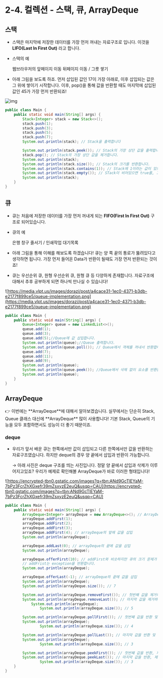 # 2-4. 컬렉션 - 스택, 큐, ArrayDeque



## 스택

- 스택은 마지막에 저장한 데이터를 가장 먼저 꺼내는 자료구조로 입니다. 이것을  **LIFO(Last In First Out)** 라고 합니다.



- 스택의 예

  웹브라우저의 앞페이지 이동 뒤페이지 이동 / 그릇 쌓기

- 아래 그림을 보도록 하죠. 먼저 삽입된 값인 17이 가장 아래로, 이후 삽입되는 값은 그 위에 쌓이기 시작합니다. 이후, pop()을 통해 값을 반환할 때도 마지막에 삽입된 값인 45가 가장 먼저 반환되죠!



![img](https://www.notion.so/image/https%3A%2F%2Fs3-us-west-2.amazonaws.com%2Fsecure.notion-static.com%2F534891d5-1685-4591-8adc-a10a7b2c8791%2FUntitled.png?table=block&id=9ce4291a-57c1-47ca-86d0-3607c7b2b552&spaceId=83c75a39-3aba-4ba4-a792-7aefe4b07895&width=1920&userId=b28e961f-1236-4b9c-941b-2aa8a8a02a70&cache=v2)



```java
public class Main {
    public static void main(String[] args) {
        Stack<Integer> stack = new Stack<>();
        stack.push(1);
        stack.push(3);
        stack.push(5);
        stack.push(7);
        System.out.println(stack); // Stack을 출력합니다

        System.out.println(stack.peek()); // Stack의 가장 상단 값을 출력합니다.(삭제는 하지 않습니다.)
        stack.pop(); // Stack의 가장 상단 값을 제거합니다.
        System.out.println(stack);
        System.out.println(stack.size()); // Stack의 크기를 반환합니다.
        System.out.println(stack.contains(1)); // Stack에 1이라는 값이 있으면 true를, 그렇지 않으면 false를 반환합니다.
        System.out.println(stack.empty()); // STack이 비어있으면 true를, 그렇지 않으면 false를 반환합니다.
        System.out.println(stack);
    }
}
```



## 큐

- 큐는 처음에 저장한 데이터를 가장 먼저 꺼내게 되는 **FIFO(First In First Out)** 구조로 되어있습니다.

  

- 큐의 예

  은행 창구 줄서기 / 인쇄작업 대기목록

- 아래 그림을 통해 이해를 해보도록 하겠습니다! 큐는 양 쪽 끝의 통로가 뚫려있다고 생각하면 됩니다. 가장 먼저 들어온 Data가 반환이 될때도 가장 먼저 반환되는 것이죠!

- 큐는 우선순위 큐, 원형 우선순위 큐, 원형 큐 등 다양하게 존재합니다. 자료구조에 대해서 추후 공부하게 되면 하나씩 만나실 수 있습니다!

  

![https://media.vlpt.us/images/dorazi/post/a4cace31-1ec0-4371-b3db-e2177f899ce5/queue-implementation.png](https://media.vlpt.us/images/dorazi/post/a4cace31-1ec0-4371-b3db-e2177f899ce5/queue-implementation.png)



```java
public class Main {
    public static void main(String[] args) {
        Queue<Integer> queue = new LinkedList<>();
        queue.add(1);
        queue.add(3);
        queue.add(5);//Queue에 값 삽입합니다.
        System.out.println(queue);//Queue 출력합니다.
        System.out.println(queue.poll()); // Queue에서 객체를 꺼내서 반환합니다.
        queue.add(7);
        queue.add(11);
        queue.add(9);
        System.out.println(queue);
        System.out.println(queue.peek()); //Queue에서 삭제 없이 요소를 반환합니다.
        System.out.println(queue);
    }
}
```





## ArrayDeque



<aside> 👉 이번에는 **ArrayDeque**에 대해서 알아보겠습니다. 실무에서는 단순히 Stack, Queue 클래스 대신에 **ArrayDeque**  많이 사용합니다! 기본 Stack, Queue의 기능을 모두 포함하면서도 성능이 더 좋기 때문이죠.

</aside>



### deque

- 우리가 앞서 배운 큐는 한쪽에서만 값이 삽입되고 다른 한쪽에서만 값을 반환하는 자료구조였습니다. 하지만 deque의 경우 양 끝에서 삽입과 반환이 가능합니다.

  → 아래 사진은 deque 구조를 띄는 사진입니다. 정말 양 끝에서 삽입과 삭제가 이루어지고있죠? 우리가 예제로 확인해볼 ArrayDeque가 바로 이러한 형태입니다!

  

![https://encrypted-tbn0.gstatic.com/images?q=tbn:ANd9GcTlEYaM-7bPz3FcrZhXGxefr39mZsxyzE2euQ&usqp=CAU](https://encrypted-tbn0.gstatic.com/images?q=tbn:ANd9GcTlEYaM-7bPz3FcrZhXGxefr39mZsxyzE2euQ&usqp=CAU)



```java
public class Main {
    public static void main(String[] args) {
        ArrayDeque<Integer> arrayDeque = new ArrayDeque<>(); // ArrayDeque를 이용한 선언(제네릭스 이용)
        arrayDeque.addFirst(1);
        arrayDeque.addFirst(2);
        arrayDeque.addFirst(3);
        arrayDeque.addFirst(4); // arrayDeque의 앞에 값을 삽입
        System.out.println(arrayDeque);

        arrayDeque.addLast(0); // arrayDeque의 끝에 값을 삽입
        System.out.println(arrayDeque);

        arrayDeque.offerFirst(10); // addFirst와 비슷하지만 큐의 크기 문제가 생길 때, offerFirst는 false를,
        // addFrist는 exception을 반환합니다.
        System.out.println(arrayDeque);

        arrayDeque.offerLast(-1); // arrayDeque의 끝에 값을 삽입
        System.out.println(arrayDeque);
        System.out.println(arrayDeque.size()); // 7

        System.out.println(arrayDeque.removeFirst()); // 첫번째 값을 제거하면서 그 값을 리턴
        System.out.println(arrayDeque.removeLast()); // 마지막 값을 제거하면서 그 값을 리턴
		    System.out.println(arrayDeque);
				System.out.println(arrayDeque.size()); // 5

        System.out.println(arrayDeque.pollFirst()); // 첫번째 값을 반환 및 제거하면서 그 값을 리턴
        System.out.println(arrayDeque);
				System.out.println(arrayDeque.size()); // 4

        System.out.println(arrayDeque.pollLast()); // 마지막 값을 반환 및 제거하면서 그 값을 리턴
        System.out.println(arrayDeque);
				System.out.println(arrayDeque.size()); // 3

        System.out.println(arrayDeque.peekFirst()); // 첫번째 값을 반환, 제거하지 않음
        System.out.println(arrayDeque.peekLast()); // 마지막 값을 반환, 제거하지 않음
				System.out.println(arrayDeque.size()); // 3
    }
}
```


